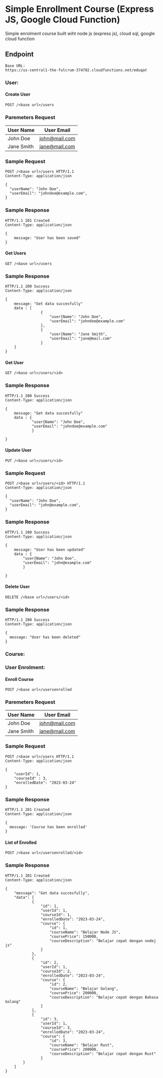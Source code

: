 # Simple Enrollment Course (Express JS, Google Cloud Function)

Simple enrolment course built wiht node js (express js), cloud sql, google cloud function

## Endpoint
```
Base URL:
https://us-central1-the-fulcrum-374702.cloudfunctions.net/eduqat
```

### User:
#### Create User
```
POST /<base url>/users
```
### Paremeters Request
| User Name | User Email |
| --- | --- | 
| John Doe | john@mail.com | 
| Jane Smith | jane@mail.com |

### Sample Request
```
POST /<base url>/users HTTP/1.1
Content-Type: application/json

{
  "userName": "John Doe",
  "userEmail": "johndoe@example.com",
}
```
### Sample Response
```
HTTP/1.1 201 Created
Content-Type: application/json

{
    message: "User has been saved"
}
```

#### Get Users
```
GET /<base url>/users
```
### Sample Response
```
HTTP/1.1 200 Success
Content-Type: application/json

{
    message: "Get data succesfully"
    data : [
				{
					"user{Name": "John Doe",
					"userEmail": "johndoe@example.com"
				},
				{
					"user{Name": "Jane Smith",
					"userEmail": "jane@mail.com"
				}
    ]
}
```

#### Get User
```
GET /<base url>/users/<id>
```
### Sample Response
```
HTTP/1.1 200 Success
Content-Type: application/json

{
    message: "Get data succesfully"
    data : {
			"user{Name": "John Doe",
			"userEmail": "johndoe@example.com"
			}
				
}
```

#### Update User
```
PUT /<base url>/users/<id>
```
### Sample Request
```
POST /<base url>/users/<id> HTTP/1.1
Content-Type: application/json

{
  "userName": "John Doe",
  "userEmail": "john@example.com",
}
```
### Sample Response
```
HTTP/1.1 200 Success
Content-Type: application/json

{
	message: "User has been updated"
	data : {
		"user{Name": "John Doe",
		"userEmail": "john@example.com"
		}
				
}
```

#### Delete User
```
DELETE /<base url>/users/<id>
```
### Sample Response
```
HTTP/1.1 200 Success
Content-Type: application/json

{
  message: "User has been deleted"
}
```
### Course:
### User Enrolment:

#### Enroll Course
```
POST /<base url>/usersenrolled
```
### Paremeters Request
| User Name | User Email |
| --- | --- | 
| John Doe | john@mail.com | 
| Jane Smith | jane@mail.com |

### Sample Request
```
POST /<base url>/users HTTP/1.1
Content-Type: application/json

{
	"userId": 1,
	"courseId" : 3,
	"enrolledDate": "2023-03-24"
}
```
### Sample Response
```
HTTP/1.1 201 Created
Content-Type: application/json

{
  message: 'Course has been enrolled'
}
```
#### List of Enrolled
```
POST /<base url>/usersenrolled/<id>
```
### Sample Response
```
HTTP/1.1 201 Created
Content-Type: application/json

{
	"message": "Get data succesfully",
	"data": [
			{
				"id": 1,
				"userId": 1,
				"courseId": 1,
				"enrolledDate": "2023-03-24",
				"course": {
					"id": 1,
					"courseName": "Belajar Node JS",
					"coursePrice": 150000,
					"courseDescription": "Belajar cepat dengan nodej js"
				}
			},
			{
				"id": 2,
				"userId": 1,
				"courseId": 2,
				"enrolledDate": "2023-03-24",
				"course": {
					"id": 2,
					"courseName": "Belajar Golang",
					"coursePrice": 200000,
					"courseDescription": "Belajar cepat dengan Bahasa Golang"
				}
			},
			{
				"id": 3,
				"userId": 1,
				"courseId": 3,
				"enrolledDate": "2023-03-24",
				"course": {
					"id": 3,
					"courseName": "Belajar Rust",
					"coursePrice": 200000,
					"courseDescription": "Belajar cepat dengan Rust"
				}
		}
	]
}

```